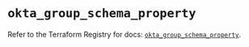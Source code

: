 # `okta_group_schema_property`

Refer to the Terraform Registry for docs: [`okta_group_schema_property`](https://registry.terraform.io/providers/okta/okta/4.11.0/docs/resources/group_schema_property).
